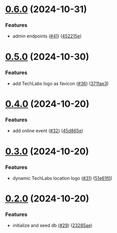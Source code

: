 # [0.6.0](https://github.com/TechLabs-Global/radar2/compare/0.5.0...0.6.0) (2024-10-31)


### Features

* admin endpoints ([#41](https://github.com/TechLabs-Global/radar2/issues/41)) ([452215e](https://github.com/TechLabs-Global/radar2/commit/452215ee47984aa93a4033183ba16536ba512ca0))



# [0.5.0](https://github.com/TechLabs-Global/radar2/compare/0.4.0...0.5.0) (2024-10-30)


### Features

* add TechLabs logo as favicon ([#36](https://github.com/TechLabs-Global/radar2/issues/36)) ([371fae3](https://github.com/TechLabs-Global/radar2/commit/371fae30cf10a8177ce2e7591d809eff0c58791f))



# [0.4.0](https://github.com/TechLabs-Global/radar2/compare/0.3.0...0.4.0) (2024-10-20)


### Features

* add online event ([#32](https://github.com/TechLabs-Global/radar2/issues/32)) ([45d865e](https://github.com/TechLabs-Global/radar2/commit/45d865ee880a8daba10f68771969e10268346853))



# [0.3.0](https://github.com/TechLabs-Global/radar2/compare/0.2.0...0.3.0) (2024-10-20)


### Features

* dynamic TechLabs location logo ([#31](https://github.com/TechLabs-Global/radar2/issues/31)) ([51e61f0](https://github.com/TechLabs-Global/radar2/commit/51e61f065e6e6dbd0e2c1fbc0c96dd3e46115e18))



# [0.2.0](https://github.com/TechLabs-Global/radar2/compare/0.1.0...0.2.0) (2024-10-20)


### Features

* initialize and seed db ([#29](https://github.com/TechLabs-Global/radar2/issues/29)) ([23285ae](https://github.com/TechLabs-Global/radar2/commit/23285ae2d9ab7c1fc70a2b42c32e7b5d3a2fd561))



